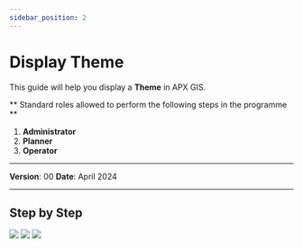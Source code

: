 ```yaml
---
sidebar_position: 2
---
```


# Display Theme

This guide will help you display a **Theme** in APX GIS.

** Standard roles allowed to perform the following steps in the programme **

1.	**Administrator**
2.	**Planner**
3.	**Operator**

------------

**Version**: 00
**Date**: April 2024

------------
## **Step by Step**

![](/img/10.Themes/themes-display01.png)
![](/img/10.Themes/themes-display02.png)
![](/img/10.Themes/themes-display03.png)
